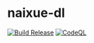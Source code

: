 # naixue-dl

[![Build Release](https://github.com/lin1005q/naixue-dl/actions/workflows/main.yml/badge.svg)](https://github.com/lin1005q/naixue-dl/actions/workflows/main.yml)
[![CodeQL](https://github.com/lin1005q/naixue-dl/actions/workflows/codeql-analysis.yml/badge.svg)](https://github.com/lin1005q/naixue-dl/actions/workflows/codeql-analysis.yml)

